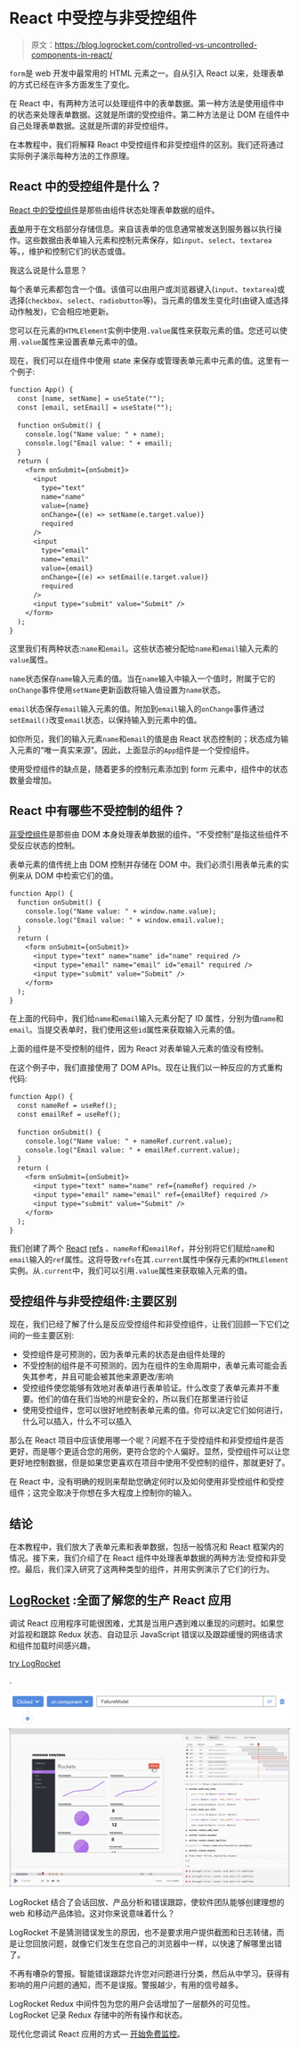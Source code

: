 # React 中受控与非受控组件

> 原文：<https://blog.logrocket.com/controlled-vs-uncontrolled-components-in-react/>

`form`是 web 开发中最常用的 HTML 元素之一。自从引入 React 以来，处理表单的方式已经在许多方面发生了变化。

在 React 中，有两种方法可以处理组件中的表单数据。第一种方法是使用组件中的状态来处理表单数据。这就是所谓的受控组件。第二种方法是让 DOM 在组件中自己处理表单数据。这就是所谓的非受控组件。

在本教程中，我们将解释 React 中受控组件和非受控组件的区别。我们还将通过实际例子演示每种方法的工作原理。

## React 中的受控组件是什么？

[React 中的受控组件](https://itnext.io/controlled-vs-uncontrolled-components-in-react-5cd13b2075f9)是那些由组件状态处理表单数据的组件。

[表单](https://reactjs.org/docs/forms.html#controlled-components)用于在文档部分存储信息。来自该表单的信息通常被发送到服务器以执行操作。这些数据由表单输入元素和控制元素保存，如`input`、`select`、`textarea`等。，维护和控制它们的状态或值。

我这么说是什么意思？

每个表单元素都包含一个值。该值可以由用户或浏览器键入(`input`、`textarea`)或选择(`checkbox`、`select`、`radiobutton`等)。当元素的值发生变化时(由键入或选择动作触发)，它会相应地更新。

您可以在元素的`HTMLElement`实例中使用`.value`属性来获取元素的值。您还可以使用`.value`属性来设置表单元素中的值。

现在，我们可以在组件中使用 state 来保存或管理表单元素中元素的值。这里有一个例子:

```
function App() {
  const [name, setName] = useState("");
  const [email, setEmail] = useState("");

  function onSubmit() {
    console.log("Name value: " + name);
    console.log("Email value: " + email);
  }
  return (
    <form onSubmit={onSubmit}>
      <input
        type="text"
        name="name"
        value={name}
        onChange={(e) => setName(e.target.value)}
        required
      />
      <input
        type="email"
        name="email"
        value={email}
        onChange={(e) => setEmail(e.target.value)}
        required
      />
      <input type="submit" value="Submit" />
    </form>
  );
}

```

这里我们有两种状态:`name`和`email`。这些状态被分配给`name`和`email`输入元素的`value`属性。

`name`状态保存`name`输入元素的值。当在`name`输入中输入一个值时，附属于它的`onChange`事件使用`setName`更新函数将输入值设置为`name`状态。

`email`状态保存`email`输入元素的值。附加到`email`输入的`onChange`事件通过`setEmail()`改变`email`状态，以保持输入到元素中的值。

如你所见，我们的输入元素`name`和`email`的值是由 React 状态控制的；状态成为输入元素的“唯一真实来源”。因此，上面显示的`App`组件是一个受控组件。

使用受控组件的缺点是，随着更多的控制元素添加到 form 元素中，组件中的状态数量会增加。

## React 中有哪些不受控制的组件？

[非受控组件](https://reactjs.org/docs/uncontrolled-components.html)是那些由 DOM 本身处理表单数据的组件。“不受控制”是指这些组件不受反应状态的控制。

表单元素的值传统上由 DOM 控制并存储在 DOM 中。我们必须引用表单元素的实例来从 DOM 中检索它们的值。

```
function App() {
  function onSubmit() {
    console.log("Name value: " + window.name.value);
    console.log("Email value: " + window.email.value);
  }
  return (
    <form onSubmit={onSubmit}>
      <input type="text" name="name" id="name" required />
      <input type="email" name="email" id="email" required />
      <input type="submit" value="Submit" />
    </form>
  );
}

```

在上面的代码中，我们给`name`和`email`输入元素分配了 ID 属性，分别为值`name`和`email`。当提交表单时，我们使用这些`id`属性来获取输入元素的值。

上面的组件是不受控制的组件，因为 React 对表单输入元素的值没有控制。

在这个例子中，我们直接使用了 DOM APIs。现在让我们以一种反应的方式重构代码:

```
function App() {
  const nameRef = useRef();
  const emailRef = useRef();

  function onSubmit() {
    console.log("Name value: " + nameRef.current.value);
    console.log("Email value: " + emailRef.current.value);
  }
  return (
    <form onSubmit={onSubmit}>
      <input type="text" name="name" ref={nameRef} required />
      <input type="email" name="email" ref={emailRef} required />
      <input type="submit" value="Submit" />
    </form>
  );
}

```

我们创建了两个 [React](https://reactjs.org/docs/refs-and-the-dom.html) [refs](https://reactjs.org/docs/refs-and-the-dom.html) 、`nameRef`和`emailRef`，并分别将它们赋给`name`和`email`输入的`ref`属性。这将导致`refs`在其`.current`属性中保存元素的`HTMLElement`实例。从`.current`中，我们可以引用`.value`属性来获取输入元素的值。

## 受控组件与非受控组件:主要区别

现在，我们已经了解了什么是反应受控组件和非受控组件，让我们回顾一下它们之间的一些主要区别:

*   受控组件是可预测的，因为表单元素的状态是由组件处理的
*   不受控制的组件是不可预测的，因为在组件的生命周期中，表单元素可能会丢失其参考，并且可能会被其他来源更改/影响
*   受控组件使您能够有效地对表单进行表单验证。什么改变了表单元素并不重要。他们的值在我们当地的州是安全的，所以我们在那里进行验证
*   使用受控组件，您可以很好地控制表单元素的值。你可以决定它们如何进行，什么可以插入，什么不可以插入

那么在 React 项目中应该使用哪一个呢？问题不在于受控组件和非受控组件是否更好，而是哪个更适合您的用例，更符合您的个人偏好。显然，受控组件可以让您更好地控制数据，但是如果您更喜欢在项目中使用不受控制的组件，那就更好了。

在 React 中，没有明确的规则来帮助您确定何时以及如何使用非受控组件和受控组件；这完全取决于你想在多大程度上控制你的输入。

## 结论

在本教程中，我们放大了表单元素和表单数据，包括一般情况和 React 框架内的情况。接下来，我们介绍了在 React 组件中处理表单数据的两种方法:受控和非受控。最后，我们深入研究了这两种类型的组件，并用实例演示了它们的行为。

## [LogRocket](https://lp.logrocket.com/blg/react-signup-general) :全面了解您的生产 React 应用

调试 React 应用程序可能很困难，尤其是当用户遇到难以重现的问题时。如果您对监视和跟踪 Redux 状态、自动显示 JavaScript 错误以及跟踪缓慢的网络请求和组件加载时间感兴趣，

[try LogRocket](https://lp.logrocket.com/blg/react-signup-general)

.

[![](img/f300c244a1a1cf916df8b4cb02bec6c6.png) ](https://lp.logrocket.com/blg/react-signup-general) [![LogRocket Dashboard Free Trial Banner](img/d6f5a5dd739296c1dd7aab3d5e77eeb9.png)](https://lp.logrocket.com/blg/react-signup-general) 

LogRocket 结合了会话回放、产品分析和错误跟踪，使软件团队能够创建理想的 web 和移动产品体验。这对你来说意味着什么？

LogRocket 不是猜测错误发生的原因，也不是要求用户提供截图和日志转储，而是让您回放问题，就像它们发生在您自己的浏览器中一样，以快速了解哪里出错了。

不再有嘈杂的警报。智能错误跟踪允许您对问题进行分类，然后从中学习。获得有影响的用户问题的通知，而不是误报。警报越少，有用的信号越多。

LogRocket Redux 中间件包为您的用户会话增加了一层额外的可见性。LogRocket 记录 Redux 存储中的所有操作和状态。

现代化您调试 React 应用的方式— [开始免费监控](https://lp.logrocket.com/blg/react-signup-general)。